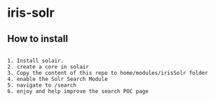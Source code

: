 # iris-solr

## How to install
```

1. Install solair.
2. create a core in solair
3. Copy the content of this repo to home/modules/irisSolr folder
4. enable the Solr Search Module
5. navigate to /search
6. enjoy and help improve the search POC page
```